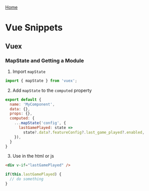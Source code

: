 [Home](https://github.com/coolinmc6/front-end-dev)

# Vue Snippets


## Vuex

### MapState and Getting a Module

1. Import `mapState`

```js
import { mapState } from 'vuex';
```

2. Add `mapState` to the `computed` property

```js
export default {
  name: 'MyComponent',
  data: {},
  props: {},
  computed: {
    ...mapState('config', {
      lastGamePlayed: state =>
        state?.data?.featureConfig?.last_game_played?.enabled,
    }),
  }
}
```

3. Use in the html or js

```html
<div v-if="lastGamePlayed" />
```

```js
if(this.lastGamePlayed) {
  // do something
}
```